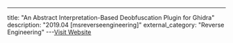 ---
title: "An Abstract Interpretation-Based Deobfuscation Plugin for Ghidra"
description: "2019.04 [msreverseengineering]"
external_category: "Reverse Engineering"
---[Visit Website](https://www.msreverseengineering.com/blog/2019/4/17/an-abstract-interpretation-based-deobfuscation-plugin-for-ghidra)

